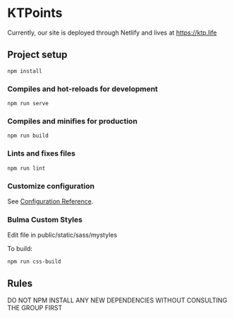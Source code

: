 # KTPoints

Currently, our site is deployed through Netlify and lives at https://ktp.life

## Project setup
```
npm install
```

### Compiles and hot-reloads for development
```
npm run serve
```

### Compiles and minifies for production
```
npm run build
```

### Lints and fixes files
```
npm run lint
```

### Customize configuration
See [Configuration Reference](https://cli.vuejs.org/config/).

### Bulma Custom Styles
Edit file in public/static/sass/mystyles

To build:

```
npm run css-build
```

## Rules

DO NOT NPM INSTALL ANY NEW DEPENDENCIES WITHOUT CONSULTING THE GROUP FIRST
